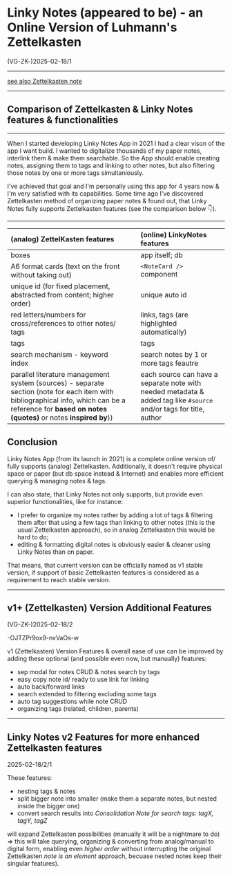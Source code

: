 # Linky Notes (appeared to be) - an Online Version of Luhmann's Zettelkasten
(VG-ZK-)2025-02-18/1

---

[see also Zettelkasten note](/notes/-O3JdQ2lqosMX1aJXs1g)

---

## Comparison of Zettelkasten & Linky Notes features & functionalities

---

When I started developing Linky Notes App in 2021 I had a clear vison of the app I want build. I wanted to digitalize thousands of my paper notes, interlink them & make them searchable. So the App should enable creating notes, assigning them to tags and linking to other notes, but also filtering those notes by one or more tags simultaniously.

I've achieved that goal and I'm personally using this app for 4 years now & I'm very satisfied with its capabilities. Some time ago I've discovered Zettelkasten method of organizing paper notes & found out, that Linky Notes fully supports Zettelkasten features (see the comparison below 👇).

---

| (analog) ZettelKasten features | | (online) LinkyNotes features |
| :-- | :-- | :-- |
| boxes | | app itself; db |
| A6 format cards (text on the front without taking out) | | `<NoteCard />` component |
| unique id (for fixed placement, abstracted from content; higher order) | | unique auto id |
| red letters/numbers for cross/references to other notes/ tags | | links, tags (are highlighted automatically) |
| tags | | tags |
| search mechanism - keyword index | | search notes by 1 or more tags feautre |
| parallel literature management system (sources) - separate section (note for each item with bibliographical info, which can be a reference for **based on notes (quotes)** or notes **inspired by**)) | | each source can have a separate note with needed metadata & added tag like `#source` and/or tags for title, author |

## Conclusion

Linky Notes App (from its launch in 2021) is a complete online version of/ fully supports (analog) Zettelkasten. Additionally, it doesn't require physical space or paper (but db space instead & Internet) and enables more efficient querying & managing notes & tags.

I can also state, that Linky Notes not only supports, but provide even superior functionalities, like for instance:
- I prefer to organize my notes rather by adding a lot of tags & filtering them after that using a few tags than linking to other notes (this is the usual Zettelkasten approach), so in analog Zettelkasten this would be hard to do;
- editing & formatting digital notes is obviously easier & cleaner using Linky Notes than on paper.

That means, that current version can be officially named as v1 stable version, if support of basic Zettelkasten features is considered as a requirement to reach stable version.

---

## v1+ (Zettelkasten) Version Additional Features
(VG-ZK-)2025-02-18/2

-OJTZPr9ox9-nvVaOs-w

v1 (Zettelkasten) Version Features & overall ease of use can be improved by adding these optional (and possible even now, but manually) features:
- sep modal for notes CRUD & notes search by tags
- easy copy note id/ ready to use link for linking
- auto back/forward links
- search extended to filtering excluding some tags
- auto tag suggestions while note CRUD
- organizing tags (related, children, parents)

---

## Linky Notes v2 Features for more enhanced Zettelkasten features
2025-02-18/2/1

These features:
- nesting tags & notes
- split bigger note into smaller (make them a separate notes, but nested inside the bigger one)
- convert search results into *Consolidation Note for search tags: tagX, tagY, tagZ*

will expand Zettelkasten possibilities
(manually it will be a nightmare to do)
=> this will take querying, organizing & converting
from analog/manual to digital form, enabling even *higher order*
without interrupting the original Zettelkasten *note is an element* approach,
becuase nested notes keep their singular features).